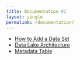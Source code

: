 ```yaml
---
title: Documentation #1
layout: single
permalink: /documentation/
---
```


- [How to Add a Data Set](/documentation/how_to_add_a_dataset)
- [Data Lake Architecture](/documentation/architcture/)
- [Metadata Table](/metadata_table.md)

